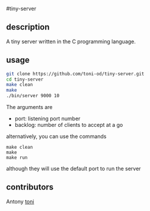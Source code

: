 #tiny-server

## description

A tiny server written in the C programming language.

## usage

```bash
git clone https://github.com/toni-od/tiny-server.git
cd tiny-server
make clean
make
./bin/server 9000 10
```

The arguments are

+ port:     listening port number
+ backlog:  number of clients to accept at a go

alternatively, you can use the commands

```
make clean
make
make run
```

although they will use the default port to run the server

## contributors

Antony [toni](https://github.com/toni-od)
